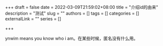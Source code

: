 +++
draft = false
date = 2022-03-09T21:59:02+08:00
title = "介绍id的由来"
description = "测试"
slug = ""
authors = []
tags = []
categories = []
externalLink = ""
series = []

+++









ynwim means you know who i am。在某些时候，匿名没有什么用。
